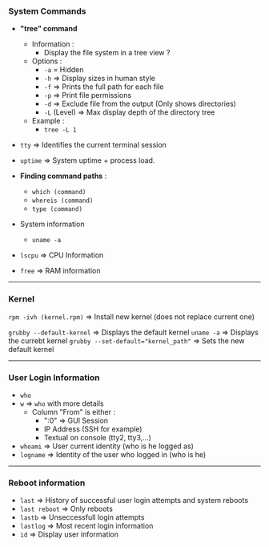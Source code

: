 ### System Commands

* **"tree" command**
  * Information :
    * Display the file system in a tree view ?
  * Options :
    * `-a` = Hidden
    * `-h` => Display sizes in human style
    * `-f` => Prints the full path for each file
    * `-p` => Print file permissions
    * `-d` => Exclude file from the output (Only shows directories)
    * `-L` (Level) => Max display depth of the directory tree
  * Example :
    * `tree -L 1`

* `tty` => Identifies the current terminal session
* `uptime` => System uptime + process load.

* **Finding command paths** :
  * `which (command)`
  * `whereis (command)`
  * `type (command)`
* System information
  * `uname -a`
* `lscpu` => CPU Information
* `free` => RAM information

---

### Kernel

`rpm -ivh (kernel.rpm)` => Install new kernel (does not replace current one)

`grubby --default-kernel` => Displays the default kernel
`uname -a` => Displays the currebt kernel
`grubby --set-default="kernel_path"` => Sets the new default kernel


---

### User Login Information

* `who`
* `w` => `who` with more details
  * Column "From" is either :
    * ":0" => GUI Session
    * IP Address (SSH for example)
    * Textual on console (tty2, tty3,...)
* `whoami` => User current identity (who is he logged as)
* `logname` => Identity of the user who logged in (who is he)

---

### Reboot information

* `last` => History of successful user login attempts and system reboots
* `last reboot` => Only reboots
* `lastb` => Unseccessfull login attempts
* `lastlog` => Most recent login information
* `id` => Display user information
